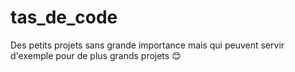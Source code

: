 # tas_de_code

Des petits projets sans grande importance mais qui peuvent servir d'exemple pour de plus grands projets :blush:
